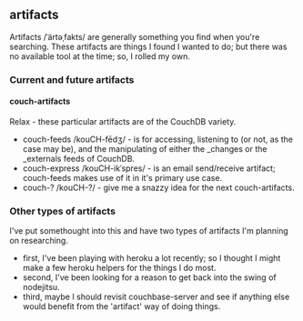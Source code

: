## artifacts
Artifacts /ˈärt&#601;ˌfakts/ are generally something you find when you're searching. These artifacts are things I found I wanted to do; but there was no available tool at the time; so, I rolled my own.


### Current and future artifacts

#### couch-artifacts 

Relax - these particular artifacts are of the CouchDB variety.
-  couch-feeds /kouCH-fēdʒ/ - is for accessing, listening to (or not, as the case may be), and the manipulating of either the _changes or the _externals feeds of CouchDB.
-  couch-express /kouCH-ikˈspres/ - is an email send/receive artifact; couch-feeds makes use of it in it's primary use case.
-  couch-? /kouCH-?/ - give me a snazzy idea for the next couch-artifacts.

### Other types of artifacts
I've put somethought into this and have two types of artifacts I'm planning on researching.
-  first, I've been playing with heroku a lot recently; so I thought I might make a few heroku helpers for the things I do most.
-  second, I've been looking for a reason to get back into the swing of nodejitsu.
-  third, maybe I should revisit couchbase-server and see if anything else would benefit from the 'artifact' way of doing things.
